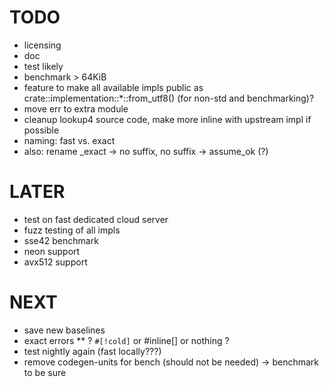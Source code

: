 # TODO
* licensing
* doc
* test likely
* benchmark > 64KiB
* feature to make all available impls public as crate::implementation::*::from_utf8() (for non-std and benchmarking)?
* move err to extra module
* cleanup lookup4 source code, make more inline with upstream impl if possible
* naming: fast vs. exact
* also: rename _exact -> no suffix, no suffix -> assume_ok (?)

# LATER
* test on fast dedicated cloud server
* fuzz testing of all impls
* sse42 benchmark
* neon support
* avx512 support

# NEXT
* save new baselines
* exact errors
** ? `#[!cold]` or #inline[] or  nothing ?
* test nightly again (fast locally???)
* remove codegen-units for bench (should not be needed) -> benchmark to be sure